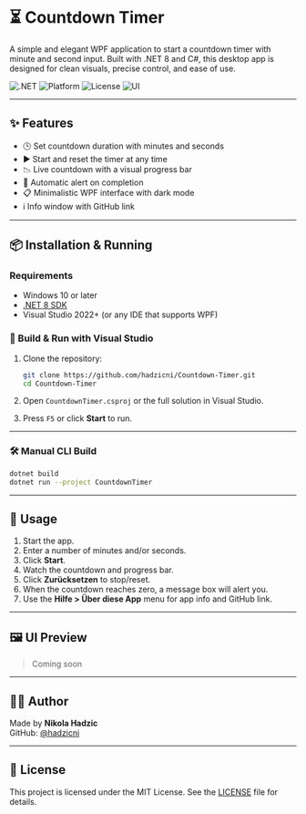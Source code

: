 # ⏳ Countdown Timer

A simple and elegant WPF application to start a countdown timer with minute and second input. Built with .NET 8 and C#, this desktop app is designed for clean visuals, precise control, and ease of use.

![.NET](https://img.shields.io/badge/.NET-8.0-blueviolet?logo=dotnet)
![Platform](https://img.shields.io/badge/platform-Windows-lightgrey)
![License](https://img.shields.io/badge/license-Apache--2.0-blue)
![UI](https://img.shields.io/badge/UI-WPF-informational)

---

## ✨ Features

- 🕒 Set countdown duration with minutes and seconds
- ▶️ Start and reset the timer at any time
- 📉 Live countdown with a visual progress bar
- 🔔 Automatic alert on completion
- 📋 Minimalistic WPF interface with dark mode
- ℹ️ Info window with GitHub link

---

## 📦 Installation & Running

### Requirements

- Windows 10 or later
- [.NET 8 SDK](https://dotnet.microsoft.com/en-us/download/dotnet/8.0)
- Visual Studio 2022+ (or any IDE that supports WPF)

### 🔧 Build & Run with Visual Studio

1. Clone the repository:
   ```bash
   git clone https://github.com/hadzicni/Countdown-Timer.git
   cd Countdown-Timer
   ```

2. Open `CountdownTimer.csproj` or the full solution in Visual Studio.

3. Press `F5` or click **Start** to run.

---

### 🛠️ Manual CLI Build

```bash
dotnet build
dotnet run --project CountdownTimer
```

---

## 🚀 Usage

1. Start the app.
2. Enter a number of minutes and/or seconds.
3. Click **Start**.
4. Watch the countdown and progress bar.
5. Click **Zurücksetzen** to stop/reset.
6. When the countdown reaches zero, a message box will alert you.
7. Use the **Hilfe > Über diese App** menu for app info and GitHub link.

---

## 🖼️ UI Preview

> Coming soon

---

## 👨‍💻 Author

Made by **Nikola Hadzic**  
GitHub: [@hadzicni](https://github.com/hadzicni)

---

## 📄 License

This project is licensed under the MIT License. See the [LICENSE](./LICENSE) file for details.
